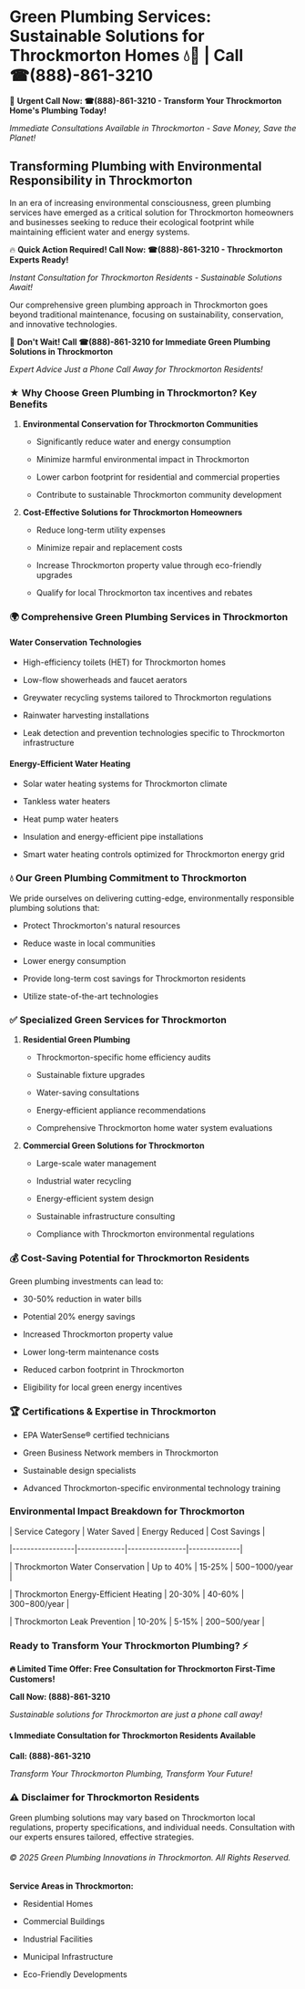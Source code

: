 # Green Plumbing Services: Sustainable Solutions for Throckmorton Homes 💧🌿 | Call ☎(888)-861-3210

🚨 **Urgent Call Now: ☎(888)-861-3210 - Transform Your Throckmorton Home's Plumbing Today!**
*Immediate Consultations Available in Throckmorton - Save Money, Save the Planet!*

## Transforming Plumbing with Environmental Responsibility in Throckmorton

In an era of increasing environmental consciousness, green plumbing services have emerged as a critical solution for Throckmorton homeowners and businesses seeking to reduce their ecological footprint while maintaining efficient water and energy systems. 

🔥 **Quick Action Required! Call Now: ☎(888)-861-3210 - Throckmorton Experts Ready!**
*Instant Consultation for Throckmorton Residents - Sustainable Solutions Await!*

Our comprehensive green plumbing approach in Throckmorton goes beyond traditional maintenance, focusing on sustainability, conservation, and innovative technologies.

🚨 **Don't Wait! Call ☎(888)-861-3210 for Immediate Green Plumbing Solutions in Throckmorton**
*Expert Advice Just a Phone Call Away for Throckmorton Residents!*

### ★ Why Choose Green Plumbing in Throckmorton? Key Benefits

1. **Environmental Conservation for Throckmorton Communities** 
   - Significantly reduce water and energy consumption
   - Minimize harmful environmental impact in Throckmorton
   - Lower carbon footprint for residential and commercial properties
   - Contribute to sustainable Throckmorton community development

2. **Cost-Effective Solutions for Throckmorton Homeowners** 
   - Reduce long-term utility expenses
   - Minimize repair and replacement costs
   - Increase Throckmorton property value through eco-friendly upgrades
   - Qualify for local Throckmorton tax incentives and rebates

### 🌍 Comprehensive Green Plumbing Services in Throckmorton

#### Water Conservation Technologies
- High-efficiency toilets (HET) for Throckmorton homes
- Low-flow showerheads and faucet aerators
- Greywater recycling systems tailored to Throckmorton regulations
- Rainwater harvesting installations
- Leak detection and prevention technologies specific to Throckmorton infrastructure

#### Energy-Efficient Water Heating
- Solar water heating systems for Throckmorton climate
- Tankless water heaters
- Heat pump water heaters
- Insulation and energy-efficient pipe installations
- Smart water heating controls optimized for Throckmorton energy grid

### 💧 Our Green Plumbing Commitment to Throckmorton

We pride ourselves on delivering cutting-edge, environmentally responsible plumbing solutions that:
- Protect Throckmorton's natural resources
- Reduce waste in local communities
- Lower energy consumption
- Provide long-term cost savings for Throckmorton residents
- Utilize state-of-the-art technologies

### ✅ Specialized Green Services for Throckmorton

1. **Residential Green Plumbing**
   - Throckmorton-specific home efficiency audits
   - Sustainable fixture upgrades
   - Water-saving consultations
   - Energy-efficient appliance recommendations
   - Comprehensive Throckmorton home water system evaluations

2. **Commercial Green Solutions for Throckmorton**
   - Large-scale water management
   - Industrial water recycling
   - Energy-efficient system design
   - Sustainable infrastructure consulting
   - Compliance with Throckmorton environmental regulations

### 💰 Cost-Saving Potential for Throckmorton Residents

Green plumbing investments can lead to:
- 30-50% reduction in water bills
- Potential 20% energy savings
- Increased Throckmorton property value
- Lower long-term maintenance costs
- Reduced carbon footprint in Throckmorton
- Eligibility for local green energy incentives

### 🏆 Certifications & Expertise in Throckmorton

- EPA WaterSense® certified technicians
- Green Business Network members in Throckmorton
- Sustainable design specialists
- Advanced Throckmorton-specific environmental technology training

### Environmental Impact Breakdown for Throckmorton

| Service Category | Water Saved | Energy Reduced | Cost Savings |
|-----------------|-------------|----------------|--------------|
| Throckmorton Water Conservation | Up to 40% | 15-25% | $500-$1000/year |
| Throckmorton Energy-Efficient Heating | 20-30% | 40-60% | $300-$800/year |
| Throckmorton Leak Prevention | 10-20% | 5-15% | $200-$500/year |

### Ready to Transform Your Throckmorton Plumbing? ⚡

**🔥 Limited Time Offer: Free Consultation for Throckmorton First-Time Customers!**

**Call Now: (888)-861-3210**
*Sustainable solutions for Throckmorton are just a phone call away!*

#### 📞 Immediate Consultation for Throckmorton Residents Available

**Call: (888)-861-3210**
*Transform Your Throckmorton Plumbing, Transform Your Future!*

### ⚠️ Disclaimer for Throckmorton Residents

Green plumbing solutions may vary based on Throckmorton local regulations, property specifications, and individual needs. Consultation with our experts ensures tailored, effective strategies.

###### © 2025 Green Plumbing Innovations in Throckmorton. All Rights Reserved.

**Service Areas in Throckmorton:** 
- Residential Homes
- Commercial Buildings
- Industrial Facilities
- Municipal Infrastructure
- Eco-Friendly Developments